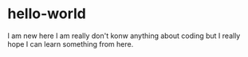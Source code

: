 # hello-world
I am new here
I am really don't konw anything about coding but I really hope I can learn something from here.

